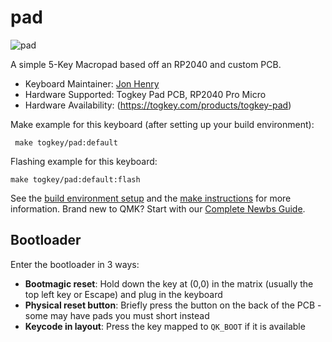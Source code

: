 # pad

![pad](https://i.imgur.com/KMS1btN.jpeg)

A simple 5-Key Macropad based off an RP2040 and custom PCB.

* Keyboard Maintainer: [Jon Henry](https://github.com/togkey86)
* Hardware Supported: Togkey Pad PCB, RP2040 Pro Micro
* Hardware Availability: (https://togkey.com/products/togkey-pad)

Make example for this keyboard (after setting up your build environment):

     make togkey/pad:default

Flashing example for this keyboard:

    make togkey/pad:default:flash

See the [build environment setup](https://docs.qmk.fm/#/getting_started_build_tools) and the [make instructions](https://docs.qmk.fm/#/getting_started_make_guide) for more information. Brand new to QMK? Start with our [Complete Newbs Guide](https://docs.qmk.fm/#/newbs).

## Bootloader

Enter the bootloader in 3 ways:

* **Bootmagic reset**: Hold down the key at (0,0) in the matrix (usually the top left key or Escape) and plug in the keyboard
* **Physical reset button**: Briefly press the button on the back of the PCB - some may have pads you must short instead
* **Keycode in layout**: Press the key mapped to `QK_BOOT` if it is available
